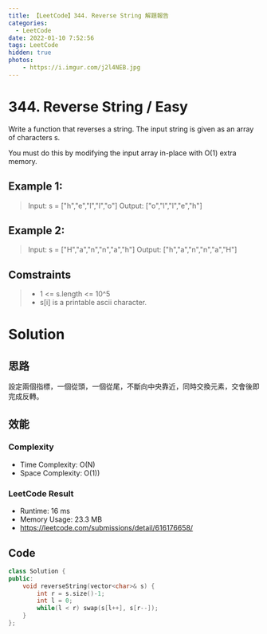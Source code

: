 ```yaml
---
title: 【LeetCode】344. Reverse String 解題報告
categories:
  - LeetCode
date: 2022-01-10 7:52:56
tags: LeetCode
hidden: true
photos:
    - https://i.imgur.com/j2l4NEB.jpg
---
```

 
# 344. Reverse String / Easy

Write a function that reverses a string. The input string is given as an array of characters s.

You must do this by modifying the input array in-place with O(1) extra memory.

<!-- more --> 

## Example 1:
> Input: s = ["h","e","l","l","o"]
> Output: ["o","l","l","e","h"]

## Example 2:
> Input: s = ["H","a","n","n","a","h"]
> Output: ["h","a","n","n","a","H"]


## Comstraints
> - 1 <= s.length <= 10^5
> - s[i] is a printable ascii character.

# Solution
## 思路

設定兩個指標，一個從頭，一個從尾，不斷向中央靠近，同時交換元素，交會後即完成反轉。

## 效能

### Complexity 
- Time Complexity: O(N)
- Space Complexity: O(1))

### LeetCode Result

- Runtime: 16 ms
- Memory Usage: 23.3 MB 
- https://leetcode.com/submissions/detail/616176658/

## Code
```cpp
class Solution {
public:
    void reverseString(vector<char>& s) {
        int r = s.size()-1;
        int l = 0;
        while(l < r) swap(s[l++], s[r--]);
    }
};
```